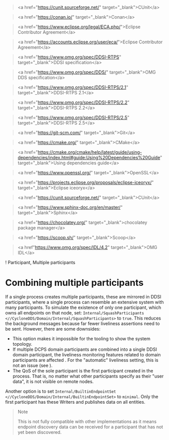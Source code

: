 > &lt;a href="<https://cunit.sourceforge.net/>" target="\_blank"&gt;CUnit&lt;/a&gt;

> &lt;a href="<https://conan.io/>" target="\_blank"&gt;Conan&lt;/a&gt;

> &lt;a href="<https://www.eclipse.org/legal/ECA.php/>"&gt;Eclipse Contributor Agreement&lt;/a&gt;

> &lt;a href="<https://accounts.eclipse.org/user/eca/>"&gt;Eclipse Contributor Agreement&lt;/a&gt;

> &lt;a href="<https://www.omg.org/spec/DDSI-RTPS>" target="\_blank"&gt;DDSI specification&lt;/a&gt;

> &lt;a href="<https://www.omg.org/spec/DDS/>" target="\_blank"&gt;OMG DDS specification&lt;/a&gt;

> &lt;a href="<https://www.omg.org/spec/DDSI-RTPS/2.1>" target="\_blank"&gt;DDSI-RTPS 2.1&lt;/a&gt;

> &lt;a href="<https://www.omg.org/spec/DDSI-RTPS/2.2>" target="\_blank"&gt;DDSI-RTPS 2.2&lt;/a&gt;

> &lt;a href="<https://www.omg.org/spec/DDSI-RTPS/2.5>" target="\_blank"&gt;DDSI-RTPS 2.5&lt;/a&gt;

> &lt;a href="<https://git-scm.com/>" target="\_blank"&gt;Git&lt;/a&gt;

> &lt;a href="<https://cmake.org/>" target="\_blank"&gt;CMake&lt;/a&gt;

> &lt;a href="<https://cmake.org/cmake/help/latest/guide/using-dependencies/index.html#guide:Using%20Dependencies%20Guide>" target="\_blank"&gt;Using dependencies guide&lt;/a&gt;

> &lt;a href="<https://www.openssl.org/>" target="\_blank"&gt;OpenSSL&lt;/a&gt;

> &lt;a href="<https://projects.eclipse.org/proposals/eclipse-iceoryx/>" target="\_blank"&gt;Eclipse iceoryx&lt;/a&gt;

> &lt;a href="<https://cunit.sourceforge.net/>" target="\_blank"&gt;CUnit&lt;/a&gt;

> &lt;a href="<https://www.sphinx-doc.org/en/master/>" target="\_blank"&gt;Sphinx&lt;/a&gt;

> &lt;a href="<https://chocolatey.org/>" target="\_blank"&gt;chocolatey package manager&lt;/a&gt;

> &lt;a href="<https://scoop.sh/>" target="\_blank"&gt;Scoop&lt;/a&gt;

> &lt;a href"<https://www.omg.org/spec/IDL/4.2>" target="\_blank"&gt;OMG IDL&lt;/a&gt;

! Participant, Multiple participants

# Combining multiple participants

If a single process creates multiple participants, these are mirrored in DDSI participants, where a single process can resemble an extensive system with many participants. To simulate the existence of only one participant, which owns all endpoints on that node, set: `Internal/SquashParticipants <//CycloneDDS/Domain/Internal/SquashParticipants>` to `true`. This reduces the background messages because far fewer liveliness assertions need to be sent. However, there are some downsides:

-   This option makes it impossible for the tooling to show the system topology.
-   If multiple DCPS domain participants are combined into a single DDSI domain participant, the liveliness monitoring features related to domain participants are affected . For the "automatic" liveliness setting, this is not an issue (see ).
-   The QoS of the sole participant is the first participant created in the process. That is, no matter what other participants specify as their "user data", it is not visible on remote nodes.

Another option is to set `Internal/BuiltinEndpointSet <//CycloneDDS/Domain/Internal/BuiltinEndpointSet>` to `minimal`. Only the first participant has these Writers and publishes data on all entities.

> Note
>
> This is not fully compatible with other implementations as it means endpoint discovery data can be received for a participant that has not yet been discovered.
